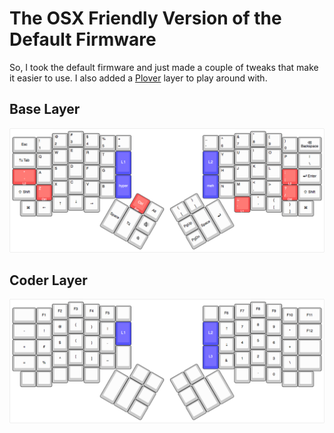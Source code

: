 # The OSX Friendly Version of the Default Firmware

So, I took the default firmware and just made a couple of tweaks that make it
easier to use. I also added a [Plover](../plover/) layer to play around with.

## Base Layer
![Base Layer](base_layer.png)

## Coder Layer
![Coder Layer](coder_layer.png)
